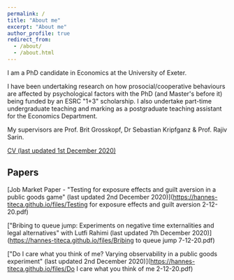 ```yaml
---
permalink: /
title: "About me"
excerpt: "About me"
author_profile: true
redirect_from: 
  - /about/
  - /about.html
---
```

I am a PhD candidate in Economics at the University of Exeter.

I have been undertaking research on how prosocial/cooperative behaviours are affected by psychological factors with the PhD (and Master's before it) being funded by an ESRC "1+3" scholarship. I also undertake part-time undergraduate teaching and marking as a postgraduate teaching assistant for the Economics Department.

My supervisors are Prof. Brit Grosskopf, Dr Sebastian Kripfganz & Prof. Rajiv Sarin.

[CV (last updated 1st December 2020)](https://hannes-titeca.github.io/files/CV.pdf)


## Papers


[Job Market Paper - "Testing for exposure effects and guilt aversion in a public goods game" (last updated 2nd December 2020)](https://hannes-titeca.github.io/files/Testing for exposure effects and guilt aversion 2-12-20.pdf)

["Bribing to queue jump:  Experiments on negative time externalities and legal alternatives" with Lutfi Rahimi (last updated 7th December 2020)](https://hannes-titeca.github.io/files/Bribing to queue jump 7-12-20.pdf)

["Do I care what you think of me?  Varying observability in a public goods experiment" (last updated 2nd December 2020)](https://hannes-titeca.github.io/files/Do I care what you think of me 2-12-20.pdf)